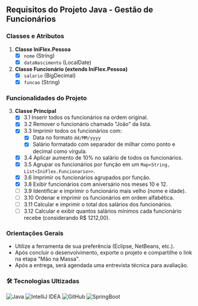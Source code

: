 ## Requisitos do Projeto Java - Gestão de Funcionários

### Classes e Atributos

1. **Classe IniFlex.Pessoa**
    - [x] `nome` (String)
    - [x] `dataNascimento` (LocalDate)

2. **Classe Funcionário (extends IniFlex.Pessoa)**
    - [x] `salario` (BigDecimal)
    - [x] `funcao` (String)

### Funcionalidades do Projeto

3. **Classe Principal**
    - [x] 3.1 Inserir todos os funcionários na ordem original.
    - [x] 3.2 Remover o funcionário chamado "João" da lista.
    - [x] 3.3 Imprimir todos os funcionários com:
        - [x] Data no formato `dd/MM/yyyy`
        - [x] Salário formatado com separador de milhar como ponto e decimal como vírgula.
    - [x] 3.4 Aplicar aumento de 10% no salário de todos os funcionários.
    - [x] 3.5 Agrupar os funcionários por função em um `Map<String, List<IniFlex.Funcionario>>`.
    - [x] 3.6 Imprimir os funcionários agrupados por função.
    - [x] 3.8 Exibir funcionários com aniversário nos meses 10 e 12.
    - [ ] 3.9 Identificar e imprimir o funcionário mais velho (nome e idade).
    - [ ] 3.10 Ordenar e imprimir os funcionários em ordem alfabética.
    - [ ] 3.11 Calcular e imprimir o total dos salários dos funcionários.
    - [ ] 3.12 Calcular e exibir quantos salários mínimos cada funcionário recebe (considerando R$ 1212,00).

### Orientações Gerais

- Utilize a ferramenta de sua preferência (Eclipse, NetBeans, etc.).
- Após concluir o desenvolvimento, exporte o projeto e compartilhe o link na etapa "Mão na Massa".
- Após a entrega, será agendada uma entrevista técnica para avaliação.

### 🛠 Tecnologias Ultizadas
![Java](https://img.shields.io/badge/-Java-007396?style=flat-square&logo=java)
![IntelliJ IDEA](https://img.shields.io/badge/-IntelliJ_IDEA-000000?style=flat-square&logo=intellij-idea)
![GitHub](https://img.shields.io/badge/-GitHub-181717?style=flat-square&logo=github)
![SpringBoot](https://img.shields.io/badge/-SpringBoot-6DB33F?style=flat-square&logo=spring)
